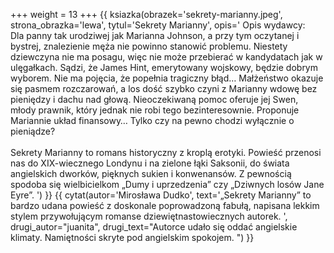 +++
weight = 13
+++
{{ ksiazka(obrazek='sekrety-marianny.jpeg', strona_obrazka='lewa', tytul='Sekrety Marianny', opis='
Opis wydawcy:<br/>
Dla panny tak urodziwej jak Marianna Johnson, a przy tym oczytanej i bystrej, znalezienie męża nie powinno stanowić problemu. Niestety dziewczyna nie ma posagu, więc nie może przebierać w kandydatach jak w ulęgałkach. Sądzi, że James Hint, emerytowany wojskowy, będzie dobrym wyborem. Nie ma pojęcia, że popełnia tragiczny błąd… Małżeństwo okazuje się pasmem rozczarowań, a los dość szybko czyni z Marianny wdowę bez pieniędzy i dachu nad głową. Nieoczekiwaną pomoc oferuje jej Swen, młody prawnik, który jednak nie robi tego bezinteresownie. Proponuje Mariannie układ finansowy… Tylko czy na pewno chodzi wyłącznie o pieniądze?<br/><br/>
Sekrety Marianny to romans historyczny z kroplą erotyki. Powieść przenosi nas do XIX-wiecznego Londynu i na zielone łąki Saksonii, do świata angielskich dworków, pięknych sukien i konwenansów. Z pewnością spodoba się wielbicielkom „Dumy i uprzedzenia” czy „Dziwnych losów Jane Eyre”.
') }}
{{ cytat(autor='Mirosława Dudko', text='„Sekrety Marianny” to bardzo udana powieść z doskonale poprowadzoną fabułą, napisana lekkim stylem przywołującym romanse dziewiętnastowiecznych autorek. ', drugi_autor="juanita", drugi_text="Autorce udało się oddać angielskie klimaty. Namiętności skryte pod angielskim spokojem. ") }}